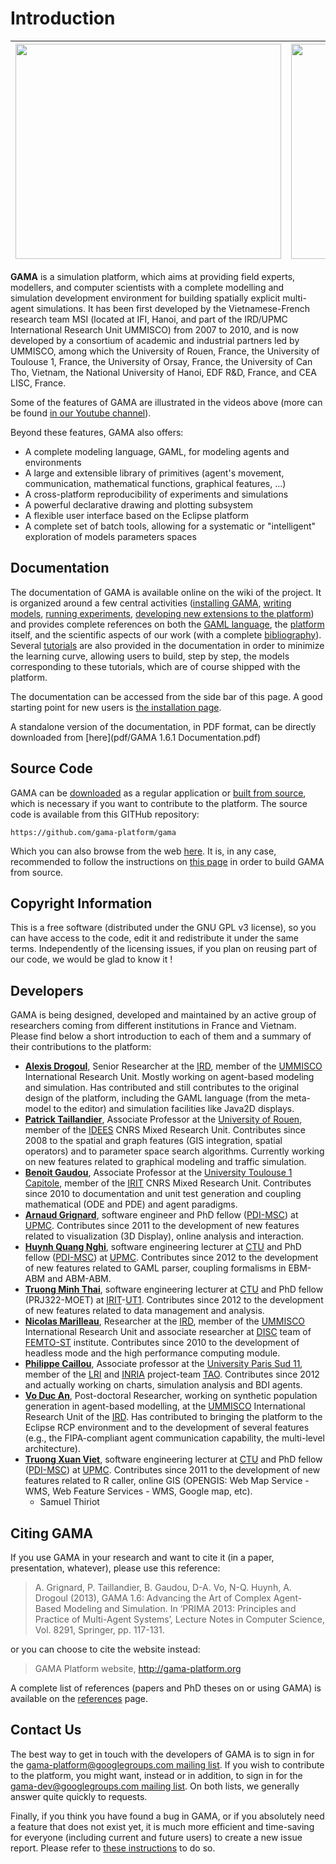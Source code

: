 
# Introduction

| <a href='http://www.youtube.com/watch?feature=player_embedded&v=6m_-UY8UBuk' target='_blank'><img src='http://img.youtube.com/vi/6m_-UY8UBuk/0.jpg' width='425' height=344 /></a> | <a href='http://www.youtube.com/watch?feature=player_embedded&v=ycbeYxV2B7M' target='_blank'><img src='http://img.youtube.com/vi/ycbeYxV2B7M/0.jpg' width='425' height=344 /></a> |
|---|---|


**GAMA** is a simulation platform, which aims at providing field experts, modellers, and computer scientists with a complete modelling and simulation development environment for building spatially explicit multi-agent simulations. It has been first developed by the Vietnamese-French research team MSI (located at IFI, Hanoi, and part of the IRD/UPMC International Research Unit UMMISCO) from 2007 to 2010, and is now developed by a consortium of academic and industrial partners led by UMMISCO, among which the University of Rouen, France, the University of Toulouse 1, France, the University of Orsay, France, the University of Can Tho, Vietnam, the National University of Hanoi, EDF R&D, France, and CEA LISC, France.

Some of the features of GAMA are illustrated in the videos above (more can be found [in our Youtube channel](http://www.youtube.com/channel/UCWJ1kWGDDI-9u2f2uD0gcaQ)).

Beyond these features, GAMA also offers:

* A complete modeling language, GAML, for modeling agents and environments
* A large and extensible library of primitives (agent's movement, communication, mathematical functions, graphical features, ...)
* A cross-platform reproducibility of experiments and simulations
* A powerful declarative drawing and plotting subsystem
* A flexible user interface based on the Eclipse platform
* A complete set of batch tools, allowing for a systematic or "intelligent" exploration of models parameters spaces


## Documentation
The documentation of GAMA is available online on the wiki of the project. It is organized around a few central activities ([installing GAMA](G__Installation), [writing models](G__WritingModels), [running experiments](G__LaunchingExperiments), [developing new extensions to the platform](G__DevelopingExtensions)) and provides complete references on both the [GAML language](G__GamlLanguage), the [platform](G__Platform) itself, and the scientific aspects of our work (with a complete [bibliography](G__References)). Several [tutorials](G__Tutorials) are also provided in the documentation in order to minimize the learning curve, allowing users to build, step by step, the models corresponding to these tutorials, which are of course shipped with the platform.

The documentation can be accessed from the side bar of this page. A good starting point for new users is [the installation page](G__Installation).

A standalone version of the documentation, in PDF format, can be directly downloaded from [here](pdf/GAMA 1.6.1 Documentation.pdf)


## Source Code
GAMA can be [downloaded](G__Downloads) as a regular application or [built from source](https://github.com/gama-platform/gama), which is necessary if you want to contribute to the platform.
The source code is available from this GITHub repository:

```
https://github.com/gama-platform/gama
```

Which you can also browse from the web [here](https://github.com/gama-platform/gama).
It is, in any case, recommended to follow the instructions on [this page](G__InstallingGitVersion) in order to build GAMA from source.




## Copyright Information
This is a free software (distributed under the GNU GPL v3 license), so you can have access to the code, edit it and redistribute it under the same terms. Independently of the licensing issues, if you plan on reusing part of our code, we would be glad to know it !




## Developers
GAMA is being designed, developed and maintained by an active group of researchers coming from different institutions in France and Vietnam. Please find below a short introduction to each of them and a summary of their contributions to the platform:

* **[Alexis Drogoul](https://www.researchgate.net/profile/Alexis_Drogoul)**, Senior Researcher at the [IRD](http://www.ird.fr), member of the [UMMISCO](http://www.ummisco.ird.fr) International Research Unit. Mostly working on agent-based modeling and simulation. Has contributed and still contributes to the original design of the platform, including the GAML language (from the meta-model to the editor) and simulation facilities like Java2D displays.
* **[Patrick Taillandier](https://www.researchgate.net/profile/Patrick_Taillandier)**, Associate Professor at the [University of Rouen](http://www.univ-rouen.fr/), member of the [IDEES](http://www.umr-idees.fr/) CNRS Mixed Research Unit. Contributes since 2008 to the spatial and graph features (GIS integration, spatial operators) and to parameter space search algorithms. Currently working on new features related to graphical modeling and traffic simulation.
* **[Benoit Gaudou](http://www.researchgate.net/profile/Benoit_Gaudou)**, Associate Professor at the [University Toulouse 1 Capitole](http://www.ut-capitole.fr/), member of the [IRIT](http://www.irit.fr/) CNRS Mixed Research Unit. Contributes since 2010 to documentation and unit test generation and coupling mathematical (ODE and PDE) and agent paradigms.
* **[Arnaud Grignard](https://www.researchgate.net/profile/Arnaud_Grignard)**, software engineer and PhD fellow ([PDI-MSC](http://www.ummisco.ird.fr/pdi/)) at [UPMC](http://www.upmc.fr/). Contributes since 2011 to the development of new features related to visualization (3D Display), online analysis and interaction.
* **[Huynh Quang Nghi](https://www.researchgate.net/profile/Huynh_Nghi)**, software engineering lecturer at [CTU](http://www.ctu.edu.vn) and PhD fellow ([PDI-MSC](http://www.ummisco.ird.fr/pdi/)) at [UPMC](http://www.upmc.fr/). Contributes since 2012 to the development of new features related to GAML parser, coupling formalisms in EBM-ABM and ABM-ABM.
* **[Truong Minh Thai](https://www.researchgate.net/profile/Thai_Truong_Minh)**, software engineering lecturer at [CTU](http://www.ctu.edu.vn/) and PhD fellow (PRJ322-MOET) at [IRIT](http://www.irit.fr/)-[UT1](http://www.ut-capitole.fr/). Contributes since 2012 to the development of new features related to data management and analysis.
* **[Nicolas Marilleau](http://www.ummisco.ird.fr/index.php?option=com_members&view=member&uid=62&Itemid=70)**, Researcher at the [IRD](http://www.ird.fr), member of the [UMMISCO](http://www.ummisco.ird.fr) International Research Unit and associate researcher at [DISC](http://disc.univ-fcomte.fr) team of [FEMTO-ST](http://www.femto-st.fr) institute. Contributes since 2010 to the development of headless mode and the high performance computing module.
* **[Philippe Caillou](https://www.lri.fr/~caillou)**, Associate professor at the [University Paris Sud 11](http://www.u-psud.fr), member of the [LRI](http://www.lri.fr) and [INRIA](http://www.inria.fr) project-team [TAO](https://tao.lri.fr/tiki-index.php). Contributes since 2012 and actually working on charts, simulation analysis and BDI agents.
* **[Vo Duc An](https://www.researchgate.net/profile/Duc-An_Vo)**, Post-doctoral Researcher, working on synthetic population generation in agent-based modelling, at the [UMMISCO](http://www.ummisco.ird.fr) International Research Unit of the [IRD](http://www.ird.fr). Has contributed to bringing the platform to the Eclipse RCP environment and to the development of several features (e.g., the FIPA-compliant agent communication capability, the multi-level architecture).
* **[Truong Xuan Viet](https://www.researchgate.net/profile/Viet_Truong_Xuan)**, software engineering lecturer at [CTU](http://www.ctu.edu.vn) and PhD fellow ([PDI-MSC](http://www.ummisco.ird.fr/pdi/)) at [UPMC](http://www.upmc.fr/). Contributes since 2011 to the development of new features related to R caller, online GIS (OPENGIS: Web Map Service - WMS, Web Feature Services - WMS, Google map, etc).
  * Samuel Thiriot




## Citing GAMA
If you use GAMA in your research and want to cite it (in a paper, presentation, whatever), please use this reference:

> A. Grignard, P. Taillandier, B. Gaudou, D-A. Vo, N-Q. Huynh, A. Drogoul (2013), GAMA 1.6: Advancing the Art of Complex Agent-Based Modeling and Simulation. In ‘PRIMA 2013: Principles and Practice of Multi-Agent Systems’, Lecture Notes in Computer Science, Vol. 8291, Springer, pp. 117-131.

or you can choose to cite the website instead:

> GAMA Platform website, http://gama-platform.org

A complete list of references (papers and PhD theses on or using GAMA) is available on the [references](G__References) page.



## Contact Us
The best way to get in touch with the developers of GAMA is to sign in for the [gama-platform@googlegroups.com mailing list](http://groups.google.com/group/gama-platform). If you wish to contribute to the platform, you might want, instead or in addition, to sign in for the [gama-dev@googlegroups.com mailing list](http://groups.google.com/group/gama-dev). On both lists, we generally answer quite quickly to requests.

Finally, if you think you have found a bug in GAMA, or if you absolutely need a feature that does not exist yet, it is much more efficient and time-saving for everyone (including current and future users) to create a new issue report. Please refer to [these instructions](G__Troubleshooting#Submitting_an_Issue) to do so.